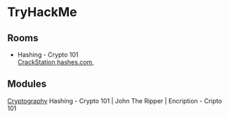 # TryHackMe
## Rooms
- Hashing - Crypto 101  
  [CrackStation](https://crackstation.net/),[hashes.com](https://hashes.com/en/decrypt/hash),
## Modules
[Cryptography](https://tryhackme.com/module/cryptography) Hashing - Crypto 101 | John The Ripper | Encription - Cripto 101
